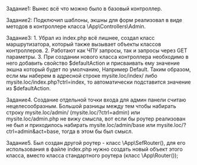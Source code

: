 Задание1: Вынес всё что можно было в базовый контроллер.

Задание2: Подключил шаблоны, экшны для форм реализовал в виде методов в контроллере класса \App\Controllers\Admin.

Задание3: 1. Убрал из index.php всё лишнее, создал класс маршрутизатора, который также вызывает объекты классов контроллеров.
          2. Работают как ЧПУ запросы, так и запросы через GET параметры.
          3. При создании нового класса контроллера необходимо в него добавить свойство $defaultAction и присваивать ему значение
          экшна который будет по умолчанию, Например Default. Таким образом, если мы наберем в адресной строке mysite.loc/index/
          либо mysite.loc/index.php?ctrl=index, то автоматически подставится значение из $defaultAction.

Задание4. Создание отдельной точки входа для админ панели считаю нецелесообразным. Большой разницы между тем чтобы набирать
строку mysite.loc/admin/ (mysite.loc/?ctrl=admin) или mysite.loc/admin.php не вижу смысла, вот если бы роутер реализован
не был и приходилось набирать mysite.loc/admin/base или mysite.loc/?ctrl=admin&act=base, тогда в этом бы был смысл.

Задание5. Был создан другой роутер - класс \App\SefRouter(), для его использования в файле index.php нужно создать новый
объект этого класса, вместо класса стандартного роутера (класс \App\Router());